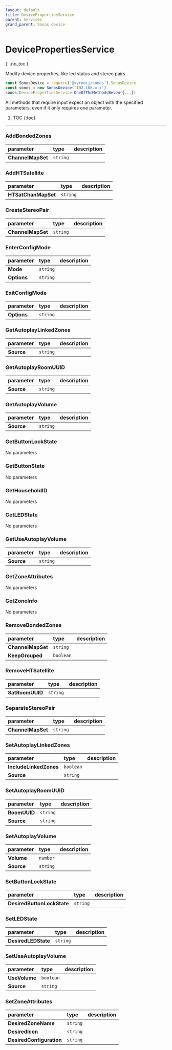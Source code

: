 ```yaml
---
layout: default
title: DevicePropertiesService
parent: Services
grand_parent: Sonos device
---
```

# DevicePropertiesService
{: .no_toc }

Modify device properties, like led status and stereo pairs

```js
const SonosDevice = require('@svrooij/sonos').SonosDevice
const sonos = new SonosDevice('192.168.x.x')
sonos.DevicePropertiesService.OneOfTheMethodsBelow({...})
```

All methods that require input expect an object with the specified parameters, even if it only requires one parameter.

1. TOC
{:toc}

---

### AddBondedZones

| parameter | type | description |
|:----------|:-----|:------------|
| **ChannelMapSet** | `string` |  |

### AddHTSatellite

| parameter | type | description |
|:----------|:-----|:------------|
| **HTSatChanMapSet** | `string` |  |

### CreateStereoPair

| parameter | type | description |
|:----------|:-----|:------------|
| **ChannelMapSet** | `string` |  |

### EnterConfigMode

| parameter | type | description |
|:----------|:-----|:------------|
| **Mode** | `string` |  |
| **Options** | `string` |  |

### ExitConfigMode

| parameter | type | description |
|:----------|:-----|:------------|
| **Options** | `string` |  |

### GetAutoplayLinkedZones

| parameter | type | description |
|:----------|:-----|:------------|
| **Source** | `string` |  |

### GetAutoplayRoomUUID

| parameter | type | description |
|:----------|:-----|:------------|
| **Source** | `string` |  |

### GetAutoplayVolume

| parameter | type | description |
|:----------|:-----|:------------|
| **Source** | `string` |  |

### GetButtonLockState

No parameters

### GetButtonState

No parameters

### GetHouseholdID

No parameters

### GetLEDState

No parameters

### GetUseAutoplayVolume

| parameter | type | description |
|:----------|:-----|:------------|
| **Source** | `string` |  |

### GetZoneAttributes

No parameters

### GetZoneInfo

No parameters

### RemoveBondedZones

| parameter | type | description |
|:----------|:-----|:------------|
| **ChannelMapSet** | `string` |  |
| **KeepGrouped** | `boolean` |  |

### RemoveHTSatellite

| parameter | type | description |
|:----------|:-----|:------------|
| **SatRoomUUID** | `string` |  |

### SeparateStereoPair

| parameter | type | description |
|:----------|:-----|:------------|
| **ChannelMapSet** | `string` |  |

### SetAutoplayLinkedZones

| parameter | type | description |
|:----------|:-----|:------------|
| **IncludeLinkedZones** | `boolean` |  |
| **Source** | `string` |  |

### SetAutoplayRoomUUID

| parameter | type | description |
|:----------|:-----|:------------|
| **RoomUUID** | `string` |  |
| **Source** | `string` |  |

### SetAutoplayVolume

| parameter | type | description |
|:----------|:-----|:------------|
| **Volume** | `number` |  |
| **Source** | `string` |  |

### SetButtonLockState

| parameter | type | description |
|:----------|:-----|:------------|
| **DesiredButtonLockState** | `string` |  |

### SetLEDState

| parameter | type | description |
|:----------|:-----|:------------|
| **DesiredLEDState** | `string` |  |

### SetUseAutoplayVolume

| parameter | type | description |
|:----------|:-----|:------------|
| **UseVolume** | `boolean` |  |
| **Source** | `string` |  |

### SetZoneAttributes

| parameter | type | description |
|:----------|:-----|:------------|
| **DesiredZoneName** | `string` |  |
| **DesiredIcon** | `string` |  |
| **DesiredConfiguration** | `string` |  |


